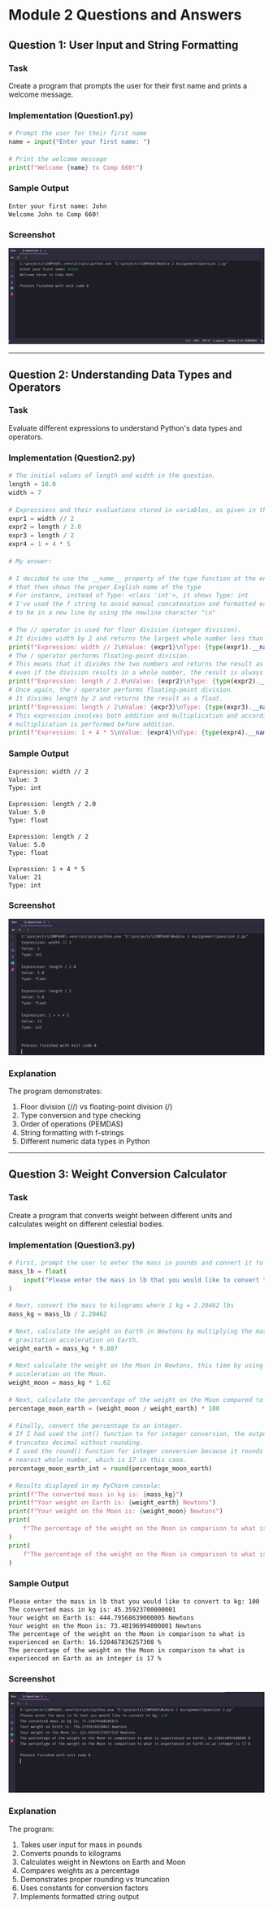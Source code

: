 # Module 2 Questions and Answers

## Question 1: User Input and String Formatting

### Task
Create a program that prompts the user for their first name and prints a welcome message.

### Implementation (Question1.py)
```python
# Prompt the user for their first name
name = input("Enter your first name: ")

# Print the welcome message
print(f"Welcome {name} to Comp 660!")
```

### Sample Output
```
Enter your first name: John
Welcome John to Comp 660!
```

### Screenshot
![Question 1 Output](./Question%201%20Screenshot.png)

---

## Question 2: Understanding Data Types and Operators

### Task
Evaluate different expressions to understand Python's data types and operators.

### Implementation (Question2.py)
```python
# The initial values of length and width in the question.
length = 10.0
width = 7

# Expressions and their evaluations stored in variables, as given in the question
expr1 = width // 2
expr2 = length / 2.0
expr3 = length / 2
expr4 = 1 + 4 * 5

# My answer:

# I decided to use the __name__ property of the type function at the end of the type function
# that then shows the proper English name of the type
# For instance, instead of Type: <class 'int'>, it shows Type: int
# I've used the f string to avoid manual concatenation and formatted each line in the group
# to be in a new line by using the newline character "\n"

# The // operator is used for floor division (integer division).
# It divides width by 2 and returns the largest whole number less than or equal to the result.
print(f"Expression: width // 2\nValue: {expr1}\nType: {type(expr1).__name__}\n")
# The / operator performs floating-point division.
# This means that it divides the two numbers and returns the result as a float,
# even if the division results in a whole number, the result is always a float.
print(f"Expression: length / 2.0\nValue: {expr2}\nType: {type(expr2).__name__}\n")
# Once again, the / operator performs floating-point division.
# It divides length by 2 and returns the result as a float.
print(f"Expression: length / 2\nValue: {expr3}\nType: {type(expr3).__name__}\n")
# This expression involves both addition and multiplication and according to PEMDAS rules,
# multiplication is performed before addition.
print(f"Expression: 1 + 4 * 5\nValue: {expr4}\nType: {type(expr4).__name__}\n")
```

### Sample Output
```
Expression: width // 2
Value: 3
Type: int

Expression: length / 2.0
Value: 5.0
Type: float

Expression: length / 2
Value: 5.0
Type: float

Expression: 1 + 4 * 5
Value: 21
Type: int
```

### Screenshot
![Question 2 Output](./Question%202%20Screenshot.png)

### Explanation
The program demonstrates:
1. Floor division (//) vs floating-point division (/)
2. Type conversion and type checking
3. Order of operations (PEMDAS)
4. String formatting with f-strings
5. Different numeric data types in Python

---

## Question 3: Weight Conversion Calculator

### Task
Create a program that converts weight between different units and calculates weight on different celestial bodies.

### Implementation (Question3.py)
```python
# First, prompt the user to enter the mass in pounds and convert it to a float.
mass_lb = float(
    input("Please enter the mass in lb that you would like to convert to kg: ")
)

# Next, convert the mass to kilograms where 1 kg = 2.20462 lbs
mass_kg = mass_lb / 2.20462

# Next, calculate the weight on Earth in Newtons by multiplying the mass by the
# gravitation acceleration on Earth.
weight_earth = mass_kg * 9.807

# Next calculate the weight on the Moon in Newtons, this time by using the gravitational
# acceleration on the Moon.
weight_moon = mass_kg * 1.62

# Next, calculate the percentage of the weight on the Moon compared to Earth
percentage_moon_earth = (weight_moon / weight_earth) * 100

# Finally, convert the percentage to an integer.
# If I had used the int() function to for integer conversion, the output would have been 16, because int simply
# truncates decimal without rounding.
# I used the round() function for integer conversion because it rounds the floating point number to the
# nearest whole number, which is 17 in this case.
percentage_moon_earth_int = round(percentage_moon_earth)

# Results displayed in my PyCharm console:
print(f"The converted mass in kg is: {mass_kg}")
print(f"Your weight on Earth is: {weight_earth} Newtons")
print(f"Your weight on the Moon is: {weight_moon} Newtons")
print(
    f"The percentage of the weight on the Moon in comparison to what is experienced on Earth: {percentage_moon_earth} %"
)
print(
    f"The percentage of the weight on the Moon in comparison to what is experienced on Earth as an integer is {percentage_moon_earth_int} %"
)
```

### Sample Output
```
Please enter the mass in lb that you would like to convert to kg: 100
The converted mass in kg is: 45.35923700000001
Your weight on Earth is: 444.79568639000005 Newtons
Your weight on the Moon is: 73.48196994000001 Newtons
The percentage of the weight on the Moon in comparison to what is experienced on Earth: 16.520467836257308 %
The percentage of the weight on the Moon in comparison to what is experienced on Earth as an integer is 17 %
```

### Screenshot
![Question 3 Output](./Question%203%20Screenshot.png)

### Explanation
The program:
1. Takes user input for mass in pounds
2. Converts pounds to kilograms
3. Calculates weight in Newtons on Earth and Moon
4. Compares weights as a percentage
5. Demonstrates proper rounding vs truncation
6. Uses constants for conversion factors
7. Implements formatted string output
